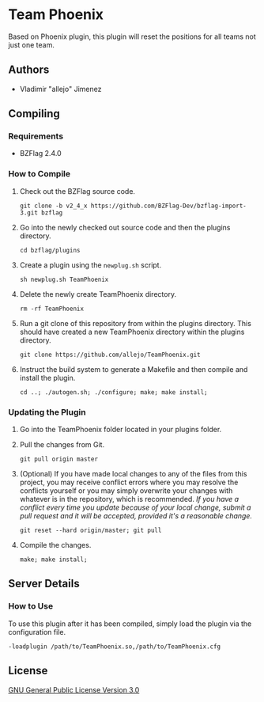 Team Phoenix
================

Based on Phoenix plugin, this plugin will reset the positions for all teams not just one team.

Authors
------

- Vladimir "allejo" Jimenez

Compiling
---------

### Requirements

- BZFlag 2.4.0

### How to Compile

1.  Check out the BZFlag source code.

    `git clone -b v2_4_x https://github.com/BZFlag-Dev/bzflag-import-3.git bzflag`

2.  Go into the newly checked out source code and then the plugins directory.

    `cd bzflag/plugins`

3.  Create a plugin using the `newplug.sh` script.

    `sh newplug.sh TeamPhoenix`

4.  Delete the newly create TeamPhoenix directory.

    `rm -rf TeamPhoenix`

5.  Run a git clone of this repository from within the plugins directory. This should have created a new TeamPhoenix directory within the plugins directory.

    `git clone https://github.com/allejo/TeamPhoenix.git`

6.  Instruct the build system to generate a Makefile and then compile and install the plugin.

    `cd ..; ./autogen.sh; ./configure; make; make install;`

### Updating the Plugin

1.  Go into the TeamPhoenix folder located in your plugins folder.

2.  Pull the changes from Git.

    `git pull origin master`

3.  (Optional) If you have made local changes to any of the files from this project, you may receive conflict errors where you may resolve the conflicts yourself or you may simply overwrite your changes with whatever is in the repository, which is recommended. *If you have a conflict every time you update because of your local change, submit a pull request and it will be accepted, provided it's a reasonable change.*

    `git reset --hard origin/master; git pull`

4.  Compile the changes.

    `make; make install;`

Server Details
--------------

### How to Use

To use this plugin after it has been compiled, simply load the plugin via the configuration file.

`-loadplugin /path/to/TeamPhoenix.so,/path/to/TeamPhoenix.cfg`

License
-------

[GNU General Public License Version 3.0](https://github.com/allejo/TeamPhoenix/blob/master/LICENSE.markdown)
